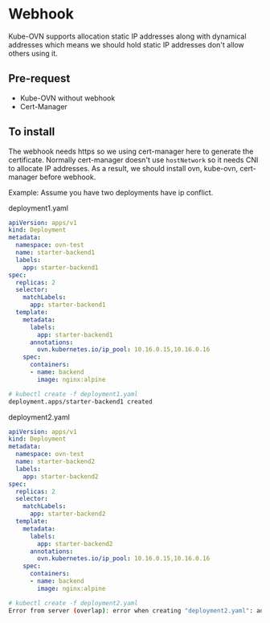 # Webhook

Kube-OVN supports allocation static IP addresses along with dynamical addresses which means we should hold static IP addresses don't allow others using it.

## Pre-request

- Kube-OVN without webhook
- Cert-Manager

## To install

The webhook needs https so we using cert-manager here to generate the certificate. Normally cert-manager doesn't use `hostNetwork`  so it needs CNI to allocate IP addresses.  As a result, we should install ovn, kube-ovn, cert-manager before webhook.

Example:
Assume you have two deployments have ip conflict.

deployment1.yaml

```yaml
apiVersion: apps/v1
kind: Deployment
metadata:
  namespace: ovn-test
  name: starter-backend1
  labels:
    app: starter-backend1
spec:
  replicas: 2
  selector:
    matchLabels:
      app: starter-backend1
  template:
    metadata:
      labels:
        app: starter-backend1
      annotations:
        ovn.kubernetes.io/ip_pool: 10.16.0.15,10.16.0.16
    spec:
      containers:
      - name: backend
        image: nginx:alpine
```

```bash
# kubectl create -f deployment1.yaml
deployment.apps/starter-backend1 created
```

deployment2.yaml

```yaml
apiVersion: apps/v1
kind: Deployment
metadata:
  namespace: ovn-test
  name: starter-backend2
  labels:
    app: starter-backend2
spec:
  replicas: 2
  selector:
    matchLabels:
      app: starter-backend2
  template:
    metadata:
      labels:
        app: starter-backend2
      annotations:
        ovn.kubernetes.io/ip_pool: 10.16.0.15,10.16.0.16
    spec:
      containers:
      - name: backend
        image: nginx:alpine
```

```bash
# kubectl create -f deployment2.yaml
Error from server (overlap): error when creating "deployment2.yaml": admission webhook "pod-ip-validaing.kube-ovn.io" denied the request: overlap
```

